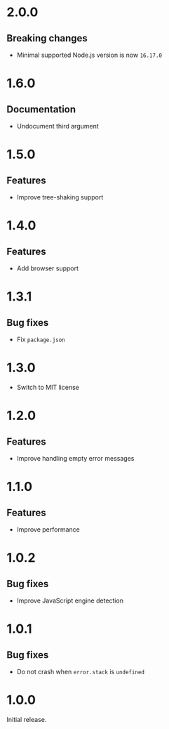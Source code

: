 # 2.0.0

## Breaking changes

- Minimal supported Node.js version is now `16.17.0`

# 1.6.0

## Documentation

- Undocument third argument

# 1.5.0

## Features

- Improve tree-shaking support

# 1.4.0

## Features

- Add browser support

# 1.3.1

## Bug fixes

- Fix `package.json`

# 1.3.0

- Switch to MIT license

# 1.2.0

## Features

- Improve handling empty error messages

# 1.1.0

## Features

- Improve performance

# 1.0.2

## Bug fixes

- Improve JavaScript engine detection

# 1.0.1

## Bug fixes

- Do not crash when `error.stack` is `undefined`

# 1.0.0

Initial release.
